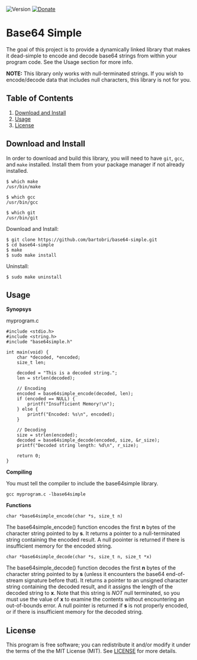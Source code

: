 ![Version](https://img.shields.io/badge/Version-0.1.0-green.svg)
[![Donate](https://img.shields.io/badge/Tips-PayPal_and_Bitcoin-green.svg)](https://github.com/bartobri/tips)

Base64 Simple
=============

The goal of this project is to provide a dynamically linked library that
makes it dead-simple to encode and decode base64 strings from within your
program code. See the Usage section for more info.

**NOTE:** This library only works with null-terminated strings. If you wish
to encode/decode data that includes null characters, this library is not
for you.

Table of Contents
-----------------

1. [Download and Install](#download-and-install)
2. [Usage](#usage)
3. [License](#license)

Download and Install
--------------------

In order to download and build this library, you will need to have `git`,
`gcc`, and `make` installed. Install them from your package manager if not
already installed.

```
$ which make
/usr/bin/make

$ which gcc
/usr/bin/gcc

$ which git
/usr/bin/git
```

Download and Install:

```
$ git clone https://github.com/bartobri/base64-simple.git
$ cd base64-simple
$ make
$ sudo make install
```

Uninstall:

```
$ sudo make uninstall
```

Usage
-----

**Synopsys**

myprogram.c
```
#include <stdio.h>
#include <string.h>
#include "base64simple.h"

int main(void) {
	char *decoded, *encoded;
	size_t len;

	decoded = "This is a decoded string.";
	len = strlen(decoded);

	// Encoding
	encoded = base64simple_encode(decoded, len);
	if (encoded == NULL) {
		printf("Insufficient Memory!\n");
	} else {
		printf("Encoded: %s\n", encoded);
	}

	// Decoding
	size = strlen(encoded);
	decoded = base64simple_decode(encoded, size, &r_size);
	printf("Decoded string length: %d\n", r_size);

	return 0;
}
```

**Compiling**

You must tell the compiler to include the base64simple library.

```
gcc myprogram.c -lbase64simple
```

**Functions**

`char *base64simple_encode(char *s, size_t n)`

The base64simple_encode() function encodes the first **n** bytes of the
character string pointed to by **s**. It returns a pointer to a null-terminated
string containing the encoded result. A null poointer is returned if there
is insufficient memory for the encoded string.

`char *base64simple_decode(char *s, size_t n, size_t *x)`

The base64simple_decode() function decodes the first **n** bytes of the
character string pointed to by **s** (unless it encounters the base64
end-of-stream signature before that). It returns a pointer to an unsigned
character string containing the decoded result, and it assigns the length
of the decoded string to **x**. Note that this string is *NOT* null
terminated, so you must use the value of **x** to examine the contents
without encountering an out-of-bounds error. A null pointer is returned if **s**
is not properly encoded, or if there is insufficient memory for the decoded
string.

License
-------

This program is free software; you can redistribute it and/or modify it under the terms of the the
MIT License (MIT). See [LICENSE](LICENSE) for more details.
